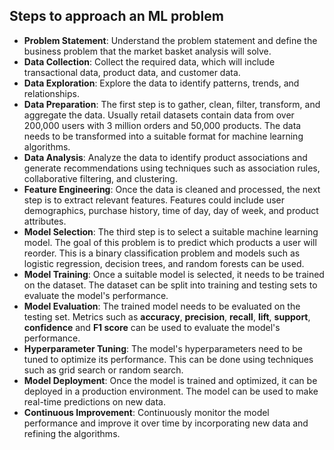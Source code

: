 ## Steps to approach an ML problem

- **Problem Statement**: Understand the problem statement and define the business problem that the market basket analysis will solve.
- **Data Collection**: Collect the required data, which will include transactional data, product data, and customer data.
- **Data Exploration**: Explore the data to identify patterns, trends, and relationships.
- **Data Preparation**: The first step is to gather, clean, filter, transform, and aggregate the data. Usually retail datasets contain data from over 200,000 users with 3 million orders and 50,000 products. The data needs to be transformed into a suitable format for machine learning algorithms.
- **Data Analysis**: Analyze the data to identify product associations and generate recommendations using techniques such as association rules, collaborative filtering, and clustering.
- **Feature Engineering**: Once the data is cleaned and processed, the next step is to extract relevant features. Features could include user demographics, purchase history, time of day, day of week, and product attributes.
- **Model Selection**: The third step is to select a suitable machine learning model. The goal of this problem is to predict which products a user will reorder. This is a binary classification problem and models such as logistic regression, decision trees, and random forests can be used.
- **Model Training**: Once a suitable model is selected, it needs to be trained on the dataset. The dataset can be split into training and testing sets to evaluate the model's performance.
- **Model Evaluation**: The trained model needs to be evaluated on the testing set. Metrics such as __accuracy__, __precision__, __recall__, __lift__, __support__, __confidence__ and __F1 score__ can be used to evaluate the model's performance.
- **Hyperparameter Tuning**: The model's hyperparameters need to be tuned to optimize its performance. This can be done using techniques such as grid search or random search.
- **Model Deployment**: Once the model is trained and optimized, it can be deployed in a production environment. The model can be used to make real-time predictions on new data.
- **Continuous Improvement**: Continuously monitor the model performance and improve it over time by incorporating new data and refining the algorithms.
